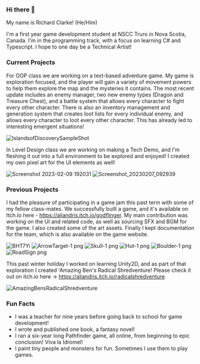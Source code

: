 ### Hi there 👋

My name is Richard Clarke! (He/Him)

I'm a first year game development student at NSCC Truro in Nova Scotia, Canada. I'm in the programming track, with a focus on learning C# and Typescript. I hope to one day be a Technical Artist!

### Current Projects

For OOP class we are working on a text-based adventure game. My game is exploration focused, and the player will gain a variety of movement powers to help them explore the map and the mysteries it contains. The most recent update includes an enemy manager, two new enemy types (Dragon and Treasure Chest), and a battle system that allows every character to fight every other character. There is also an inventory management and generation system that creates loot lists for every individual enemy, and allows every character to loot every other character. This has already led to interesting emergent situations!

![IslandsofDiscoverySampleShot](https://user-images.githubusercontent.com/113057777/221424951-be1269cb-0ba8-48e1-830c-27b9c7a58013.jpg)

In Level Design class we are working on making a Tech Demo, and I'm fleshing it out into a full environment to be explored and enjoyed! I created my own pixel art for the UI elements as well! 

![Screenshot 2023-02-09 192031](https://user-images.githubusercontent.com/113057777/221425223-40687ebc-3db5-45e2-a5fe-6d2fe97e18b3.jpg)
![Screenshot_20230207_092939](https://user-images.githubusercontent.com/113057777/221425262-7ff988a9-e61c-48f6-ae92-6740a58d56a5.png)

### Previous Projects

I had the pleasure of participating in a game jam this past term with some of my fellow class-mates. We successfully built a game, and it's available on Itch.Io here - https://aliandris.itch.io/godflinger. My main contribution was working on the UI and related code, as well as sourcing SFX and BGM for the game. I also created some of the art assets. Finally I kept documentation for the team, which is also available on the game website.

![BHT7Yi](https://user-images.githubusercontent.com/113057777/206764880-6f0f8ea5-1336-430d-87fe-fc976236c218.jpg)
![ArrowTarget-1 png](https://user-images.githubusercontent.com/113057777/206763482-473e7f08-8b38-479a-a655-3305d23a7238.png)
![Skull-1 png](https://user-images.githubusercontent.com/113057777/206763534-7c22b537-8d18-4632-b537-8eaaa9f15e3e.png)
![Hut-1 png](https://user-images.githubusercontent.com/113057777/206764453-1f64108c-a06e-4192-af8a-5de99882c526.png)
![Boulder-1 png](https://user-images.githubusercontent.com/113057777/206764472-e300a62b-85cf-4c97-8de8-4b259418c638.png)
![RoadSign png](https://user-images.githubusercontent.com/113057777/206764483-bc664ed9-3a9f-42a3-aab8-50d28c1d8c9b.png)

This past winter holiday I worked on learning Unity2D, and as part of that exploration I created 'Amazing Ben's Radical Shredventure! Please check it out on itch.io here -> https://aliandris.itch.io/radicalshredventure

![AmazingBensRadicalShredventure](https://user-images.githubusercontent.com/113057777/221425090-845fbf88-ddf2-4ca0-88da-8259c46e4798.jpg)

### Fun Facts 
- I was a teacher for nine years before going back to school for game development! 
- I wrote and published one book, a fantasy novel!
- I ran a six-year long Pathfinder game, all online, from beginning to epic conclusion! Viva la Idromel! 
- I paint tiny people and monsters for fun. Sometimes I use them to play games.

<!--
**MrTechnol0gy/MrTechnol0gy** is a ✨ _special_ ✨ repository because its `README.md` (this file) appears on your GitHub profile.

Here are some ideas to get you started:

- 🔭 I’m currently working on ...
- 🌱 I’m currently learning ...
- 👯 I’m looking to collaborate on ...
- 🤔 I’m looking for help with ...
- 💬 Ask me about ...
- 📫 How to reach me: ...
- 😄 Pronouns: ...
- ⚡ Fun fact: ...
-->
